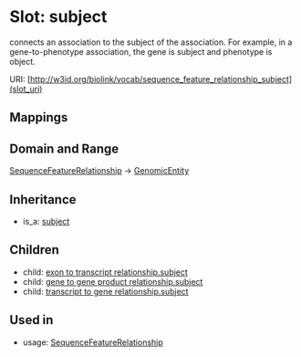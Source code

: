 # Slot: subject


connects an association to the subject of the association. For example, in a gene-to-phenotype association, the gene is subject and phenotype is object.

URI: [http://w3id.org/biolink/vocab/sequence_feature_relationship_subject](slot_uri)
## Mappings

## Domain and Range

[SequenceFeatureRelationship](SequenceFeatureRelationship.md) -> [GenomicEntity](GenomicEntity.md)
## Inheritance

 *  is_a: [subject](subject.md)
## Children

 *  child: [exon to transcript relationship.subject](exon_to_transcript_relationship_subject.md)
 *  child: [gene to gene product relationship.subject](gene_to_gene_product_relationship_subject.md)
 *  child: [transcript to gene relationship.subject](transcript_to_gene_relationship_subject.md)
## Used in

 *  usage: [SequenceFeatureRelationship](SequenceFeatureRelationship.md)
